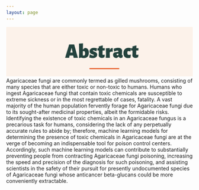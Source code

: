 ```yaml
---
layout: page
---
```

![alt-text-1](/assets/img/Abstract3.png "title") 
Agaricaceae fungi are commonly termed as gilled mushrooms, consisting of many species that are either toxic or non-toxic to humans. Humans who ingest Agaricaceae fungi that contain toxic chemicals are susceptible to extreme sickness or in the most regrettable of cases, fatality. A vast majority of the human population fervently forage for Agaricaceae fungi due to its sought-after medicinal properties, albeit the formidable risks. Identifying the existence of toxic chemicals in an Agaricaceae fungus is a precarious task for humans, considering the lack of any perpetually accurate rules to abide by; therefore, machine learning models for determining the presence of toxic chemicals in Agaricaceae fungi are at the verge of becoming an indispensable tool for poison control centers. Accordingly, such machine learning models can contribute to substantially preventing people from contracting Agaricaceae fungi poisoning, increasing the speed and precision of the diagnosis for such poisoning, and assisting scientists in the safety of their pursuit for presently undocumented species of Agaricaceae fungi whose anticancer beta-glucans could be more conveniently extractable. 